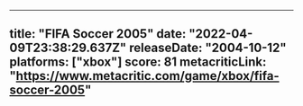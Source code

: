 
---
title: "FIFA Soccer 2005"
date: "2022-04-09T23:38:29.637Z"
releaseDate: "2004-10-12"
platforms: ["xbox"]
score: 81
metacriticLink: "https://www.metacritic.com/game/xbox/fifa-soccer-2005"
---
